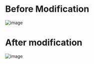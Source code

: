 # Before Modification
![image](https://github.com/user-attachments/assets/78df7934-b462-4088-9885-eebe5c36e644)

# After modification
![image](https://github.com/user-attachments/assets/fea720eb-ceed-4ed4-8e00-2b377e690105)
